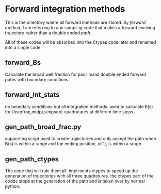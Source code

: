 # Forward integration methods

This is the directory where all forward methods are stored.
By *forward method*, I am referring to any sampling code that makes a forward evolving trajectory rather than a double ended *path*.

All of these codes will be absorbed into the Ctypes code later and renamed into a single code.

## forward_Bs
Calculate the broad well fraction for poor mans doulble ended forward paths with boundary conditions.

## forward_int_stats
no boundary conditions but all integration methods.
used to calculate B(s) for {leapfrog,midpt,simpson} quadratures at different time steps.

## gen_path_broad_frac.py

supporting script used to create trajectories and only accept the path when B(s) is within a range and the ending position, x(T), is within a range.

## gen_path_ctypes

The code that will rule them all. 
Impliments ctypes to speed up the generation of trajectories with all three quadratures.
the ctypes part of the codde stops at the generation of the path and is taken over by normal python.
